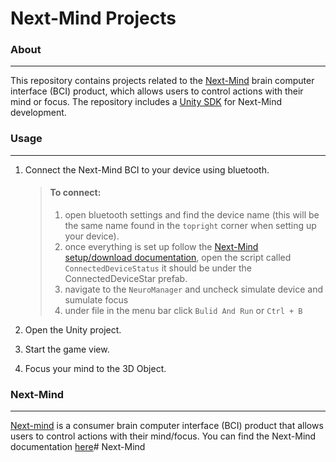 # Next-Mind Projects

###  About 
---

This repository contains projects related to the [Next-Mind](https://github.com/Snapchat/NextMind) brain computer interface (BCI) product, which allows users to control actions with their mind or focus. The repository includes a [Unity SDK](https://github.com/Snapchat/NextMind/tree/main/unity-sdk) for Next-Mind development.


### Usage 
---

1. Connect the Next-Mind BCI to your device using bluetooth.
    > #### To connect: 
    > 1) open bluetooth settings and find the device name (this will be the same name found in the `topright` corner when setting up your device). 
    > 2) once everything is set up follow the [Next-Mind setup/download documentation](https://github.com/Snapchat/NextMind/blob/main/unity-sdk/download.md), open the script called `ConnectedDeviceStatus` it should be under the ConnectedDeviceStar prefab. 
    > 3) navigate to the `NeuroManager` and uncheck simulate device and sumulate focus
    > 4) under file in the menu bar click `Bulid And Run` or `Ctrl + B`

2. Open the Unity project.
3. Start the game view.
4. Focus your mind to the 3D Object.

### Next-Mind
---

[Next-mind](https://www.next-mind.com) is a consumer brain computer interface (BCI) product that allows users to control actions with their mind/focus. You can find the Next-Mind documentation [here](https://snapchat.github.io/NextMind/api/NextMind.NeuroTags.NeuroTag.html)# Next-Mind